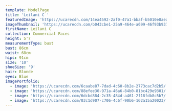 ```yaml
---
template: ModelPage
title: 'Leilani C '
featuredImage: 'https://ucarecdn.com/14ea4592-2af0-47a1-bbaf-b5010e8aea93/'
imageThumbnail: 'https://ucarecdn.com/b043cbe1-25a9-464e-a699-46f93b937d18/'
firstName: Leilani C
collection: Commercial Faces
height: 5'7
measurementType: bust
bust: 86cm
waist: 68cm
hips: 91cm
size: '10'
shoeSize: '9'
hair: Blonde
eyes: Blue
imagePortfolio:
  - image: 'https://ucarecdn.com/6caabe87-7dad-4c60-8b2e-2773cac7d2b5/'
  - image: 'https://ucarecdn.com/88efee30-971a-46a6-84b0-81bc429e9301/'
  - image: 'https://ucarecdn.com/6dcbd884-2c35-484d-a461-2f18fdb8c5b7/'
  - image: 'https://ucarecdn.com/03c1d907-c706-4c6f-90b6-162a15a20023/'
---
```


